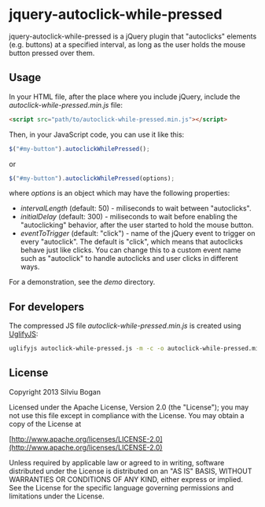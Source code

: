 jquery-autoclick-while-pressed
==============================
jquery-autoclick-while-pressed is a jQuery plugin that "autoclicks" elements (e.g. buttons) at a specified interval, as long as the user holds the mouse button pressed over them.

Usage
-----
In your HTML file, after the place where you include jQuery, include the _autoclick-while-pressed.min.js_ file:

```html
<script src="path/to/autoclick-while-pressed.min.js"></script>
```

Then, in your JavaScript code, you can use it like this:

```js
$("#my-button").autoclickWhilePressed();
```

or

```js
$("#my-button").autoclickWhilePressed(options);
```

where _options_ is an object which may have the following properties:

- _intervalLength_ (default: 50) - miliseconds to wait between "autoclicks".
- _initialDelay_ (default: 300) - miliseconds to wait before enabling the "autoclicking" behavior, after the user started to hold the mouse button.
- _eventToTrigger_ (default: "click") - name of the jQuery event to trigger on every "autoclick". The default is "click", which means that autoclicks behave just like clicks. You can change this to a custom event name such as "autoclick" to handle autoclicks and user clicks in different ways.

For a demonstration, see the _demo_ directory.

For developers
--------------
The compressed JS file _autoclick-while-pressed.min.js_ is created using [UglifyJS](https://github.com/mishoo/UglifyJS2/):

```sh
uglifyjs autoclick-while-pressed.js -m -c -o autoclick-while-pressed.min.js
```

License
-------
   Copyright 2013 Silviu Bogan

   Licensed under the Apache License, Version 2.0 (the "License");
   you may not use this file except in compliance with the License.
   You may obtain a copy of the License at

   [http://www.apache.org/licenses/LICENSE-2.0](http://www.apache.org/licenses/LICENSE-2.0)

   Unless required by applicable law or agreed to in writing, software
   distributed under the License is distributed on an "AS IS" BASIS,
   WITHOUT WARRANTIES OR CONDITIONS OF ANY KIND, either express or implied.
   See the License for the specific language governing permissions and
   limitations under the License.
